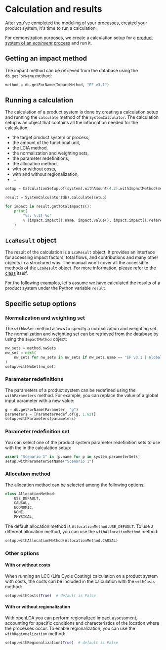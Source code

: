 # Calculation and results

After you've completed the modeling of your processes, created your product system, it's time to run
a calculation.

For demonstration purposes, we create a calculation setup for a
[product system of an _ecoinvent_ process](../data_model/product_system.md) and run it.

## Getting an impact method

The impact method can be retrieved from the database using the `db.getForName` method:

```python
method = db.getForName(ImpactMethod, "EF v3.1")
```

## Running a calculation

The calculation of a product system is done by creating a calculation setup and running the
`calculate` method of the `SystemCalculator`. The calculation setup is an object that contains all
the information needed for the calculation:

- the target product system or process,
- the amount of the functional unit,
- the LCIA method,
- the normalization and weighting sets,
- the parameter redefinitions,
- the allocation method,
- with or without costs,
- with and without regionalization,
- ...

```python
setup = CalculationSetup.of(system).withAmount(4.2).withImpactMethod(method)

result = SystemCalculator(db).calculate(setup)

for impact in result.getTotalImpacts():
    print(
        "%s: %.3f %s"
        % (impact.impact().name, impact.value(), impact.impact().referenceUnit)
    )
```

## `LcaResult` object

The result of the calculation is a `LcaResult` object. It provides an interface for accessing impact
factors, total flows, and contributions and many other objects in a structured way. The manual won't
cover all the accessible methods of the `LcaResult` object. For more information, please refer to
the
[class](https://github.com/GreenDelta/olca-modules/blob/master/olca-core/src/main/java/org/openlca/core/results/LcaResult.java#L82)
itself.

For the following examples, let's assume we have calculated the results of a product system under
the Python variable `result`.

## Specific setup options

### Normalization and weighting set

The `withNwSet` method allows to specify a normalization and weighting set. The normalization and
weighting set can be retrieved from the database by using the `ImpactMethod` object:

```python
nw_sets = method.nwSets
nw_set = next(
    nw_sets for nw_sets in nw_sets if nw_sets.name == "EF v3.1 | Global Reference 2010"
)
setup.withNwSet(nw_set)
```

### Parameter redefinitions

The parameters of a product system can be redefined using the `withParameters` method. For example,
you can replace the value of a global input parameter with a new value:

```python
g = db.getForName(Parameter, "g")
parameters = [ParameterRedef.of(g, 1.62)]
setup.withParameters(parameters)
```

### Parameter redefinition set

You can select one of the product system parameter redefinition sets to use with the in the
calculation setup:

```python
assert "Scenario 1" in [p.name for p in system.parameterSets]
setup.withParameterSetName("Scenario 1")
```

### Allocation method

The allocation method can be selected among the following options:

```python
class AllocationMethod:
    USE_DEFAULT,
    CAUSAL,
    ECONOMIC,
    NONE,
    PHYSICAL,
```

The default allocation method is `AllocationMethod.USE_DEFAULT`. To use a different allocation
method, you can use the `withAllocationMethod` method:

```python
setup.withAllocationMethod(AllocationMethod.CAUSAL)
```

### Other options

#### With or without costs

When running an LCC (Life Cycle Costing) calculation on a product system with costs, the costs can
be included in the calculation with the `withCosts` method:

```python
setup.withCosts(True)  # default is False
```

#### With or without regionalization

With openLCA you can perform regionalized impact assessment, accounting for specific conditions and
characteristics of the location where the processes occur. To enable regionalization, you can use
the `withRegionalization` method:

```python
setup.withRegionalization(True)  # default is False
```
